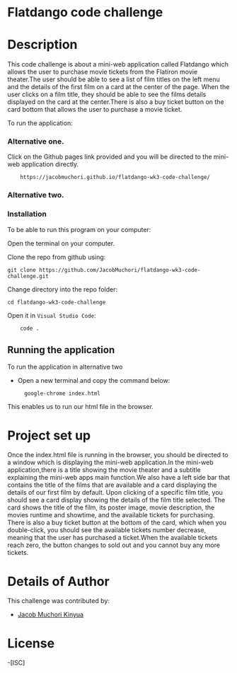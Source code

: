 # Flatdango code challenge

# Description
This code challenge is about a mini-web application called Flatdango which allows the user to purchase movie tickets from the Flatiron movie theater.The user should be able to see a list of film titles on the left menu and the details of the first film on a card at the center of the page. When the user clicks on a film title, they should be able to see the films details displayed on the card at the center.There is also a buy ticket button on the card bottom that allows the user to purchase a movie ticket.

To run the application:
### Alternative one.
Click on the Github pages link provided and you will be directed to the mini-web application directly.

        https://jacobmuchori.github.io/flatdango-wk3-code-challenge/

### Alternative two.
### Installation
To be able to run this program on your computer:

Open the terminal on your computer.

Clone the repo from github using:

    git clone https://github.com/JacobMuchori/flatdango-wk3-code-challenge.git

Change directory into the repo folder:

    cd flatdango-wk3-code-challenge

Open it in ``Visual Studio Code``:

        code .

## Running the application
To run the application in alternative two

- Open a new terminal and copy the command below:

        google-chrome index.html 
    
This enables us to run our html file in the browser.


# Project set up
Once the index.html file is running in the browser, you should be directed to a window which is displaying the mini-web application.In the mini-web application,there is a title showing the movie theater and a subtitle explaining the mini-web apps main function.We also have a left side bar that contains the title of the films that are available and a card displaying the details of our first film by default. Upon clicking of a specific film title, you should see a card display showing the details of the film title selected. The card shows the title of the film, its poster image, movie description, the movies runtime and showtime, and the available tickets for purchasing. There is also a buy ticket button at the bottom of the card, which when you double-click, you should see the available tickets number decrease, meaning that the user has purchased a ticket.When the available tickets reach zero, the button changes to sold out and you cannot buy any more tickets.

# Details of Author
 This challenge was contributed by:
- [Jacob Muchori Kinyua](https://github.com/JacobMuchori)

# License
-[ISC]